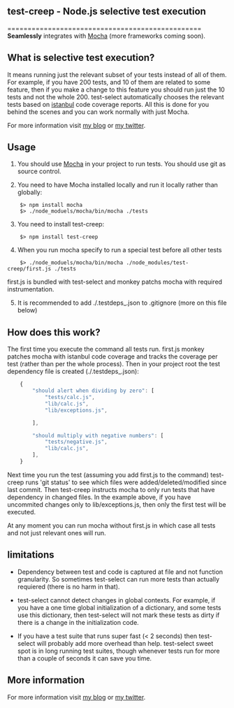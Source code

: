 ## test-creep - Node.js selective test execution
================================================
**Seamlessly** integrates with [Mocha](http://visionmedia.github.com/mocha/) (more frameworks coming soon).


## What is selective test execution?

It means running just the relevant subset of your tests instead of all of them. For example, if you have 200 tests, and 10 of them are related to some feature, then if you make a change to this feature you should run just the 10 tests and not the whole 200. test-select automatically chooses the relevant tests based on [istanbul](https://github.com/gotwarlost/istanbul) code coverage reports. All this is done for you behind the scenes and you can work normally with just Mocha.

For more information visit [my blog](http://webservices20.blogspot.com/) or [my twitter](https://twitter.com/YaronNaveh).


## Usage

1. You should use [Mocha](http://visionmedia.github.com/mocha/) in your project to run tests. You should use git as source control.

2. You need to have Mocha installed locally and run it locally rather than globally:
`````
    $> npm install mocha
    $> ./node_moduels/mocha/bin/mocha ./tests
`````

3. You need to install test-creep:

`````
    $> npm install test-creep
`````

4. When you run mocha specify to run a special test before all other tests
`````
    $> ./node_moduels/mocha/bin/mocha ./node_modules/test-creep/first.js ./tests
`````

first.js is bundled with test-select and monkey patchs mocha with required instrumentation.

5. It is recommended to add ./.testdeps_.json to .gitignore (more on this file below)

## How does this work?

The first time you execute the command all tests run. first.js monkey patches mocha with istanbul code coverage and tracks the coverage per test (rather than per the whole process). Then in your project root the test dependency file is created (./.testdeps_.json):


`````javascript
    {
        "should alert when dividing by zero": [
            "tests/calc.js",
            "lib/calc.js",
            "lib/exceptions.js",

        ],

        "should multiply with negative numbers": [
            "tests/negative.js",
            "lib/calc.js",            
        ],
    }

`````

Next time you run the test (assuming you add first.js to the command) test-creep runs 'git status' to see which files were added/deleted/modified since last commit. Then test-creep instructs mocha to only run tests that have dependency in changed files. In the example above, if you have uncommited changes only to lib/exceptions.js, then only the first test will be executed.

At any moment you can run mocha without first.js in which case all tests and not just relevant ones will run.


## limitations
* Dependency between test and code is captured at file and not function granularity. So sometimes test-select can run more tests than actually requiered (there is no harm in that).

* test-select cannot detect changes in global contexts. For example, if you have a one time global initialization of a dictionary, and some tests use this dictionary, then test-select will not mark these tests as dirty if there is a change in the initialization code. 

* If you have a test suite that runs super fast (< 2 seconds) then test-select will probably add more overhead than help. test-select sweet spot is in long running test suites, though whenever tests run for more than a couple of seconds it can save you time.

## More information
For more information visit [my blog](http://webservices20.blogspot.com/) or [my twitter](https://twitter.com/YaronNaveh).
